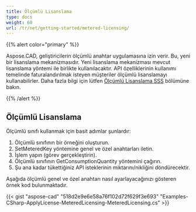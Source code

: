 ```yaml
---
title: Ölçümlü Lisanslama
type: docs
weight: 60
url: /tr/net/getting-started/metered-licensing/
---
```


{{% alert color="primary" %}} 

Aspose.CAD, geliştiricilerin ölçümlü anahtar uygulamasına izin verir. Bu, yeni bir lisanslama mekanizmasıdır. Yeni lisanslama mekanizması mevcut lisanslama yöntemi ile birlikte kullanılacaktır. API özelliklerinin kullanımı temelinde faturalandırılmak isteyen müşteriler ölçümlü lisanslamayı kullanabilirler. Daha fazla bilgi için lütfen [Ölçümlü Lisanslama SSS](https://purchase.aspose.com/faqs/licensing/metered) bölümüne bakın.

{{% /alert %}} 
## **Ölçümlü Lisanslama**
Ölçümlü sınıfı kullanmak için basit adımlar şunlardır:

1. Ölçümlü sınıfının bir örneğini oluşturun.
1. SetMeteredKey yöntemine genel ve özel anahtarları iletin.
1. İşlem yapın (görev gerçekleştirin).
1. Ölçümlü sınıfının GetConsumptionQuantity yöntemini çağırın.
1. Şu ana kadar tükettiğiniz API isteklerinin miktarını/nikliğini döndürecektir.

Aşağıda ölçümlü genel ve özel anahtarı nasıl ayarlayacağınızı gösteren örnek kod bulunmaktadır.

{{< gist "aspose-cad" "518d2e9e6e58a76f102d72f629f3e693" "Examples-CSharp-ApplyLicense-MeteredLicensing-MeteredLicensing.cs" >}}
